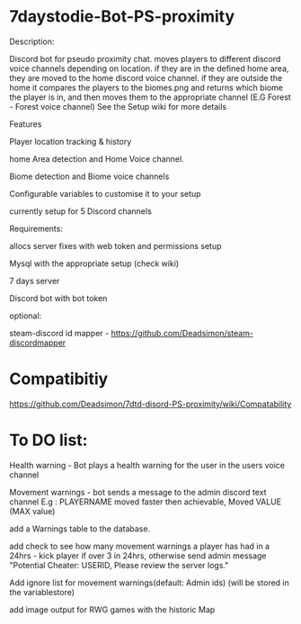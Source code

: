 # 7daystodie-Bot-PS-proximity

Description:

Discord bot for pseudo proximity chat. moves players to different discord voice channels depending on location.
if they are in the defined home area, they are moved to the home discord voice channel.
if they are outside the home it compares the players to the biomes.png and returns which biome the player is in, and then moves them to the appropriate channel (E.G Forest - Forest voice channel)
See the Setup wiki for more details

Features

Player location tracking & history

home Area detection and Home Voice channel.

Biome detection and Biome voice channels

Configurable variables to customise it to your setup

currently setup for 5 Discord channels

Requirements:

allocs server fixes with web token and permissions setup

Mysql with the appropriate setup (check wiki)

7 days server

Discord bot with bot token

optional:

steam-discord id mapper - https://github.com/Deadsimon/steam-discordmapper

# Compatibitiy

https://github.com/Deadsimon/7dtd-disord-PS-proximity/wiki/Compatability

# To DO list:

Health warning - Bot plays a health warning for the user in the users voice channel

Movement warnings - bot sends a message to the admin discord text channel E.g : PLAYERNAME moved faster then achievable, Moved VALUE (MAX value)

add a Warnings table to the database.

add check to see how many movement warnings a player has had in a 24hrs - kick player if over 3 in 24hrs, otherwise send admin message "Potential Cheater: USERID, Please review the server logs."

Add ignore list for movement warnings(default: Admin ids) (will be stored in the variablestore)

add image output for RWG games with the historic Map 
